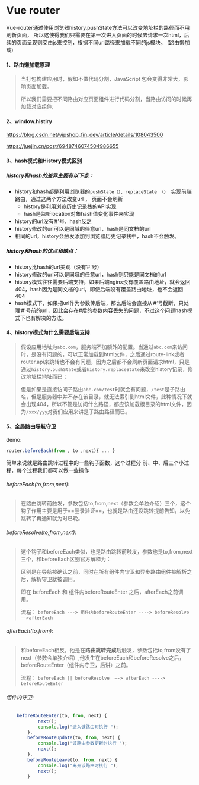 # Vue router

Vue-router通过使用浏览器history.pushState方法可以改变地址栏的路径而不用刷新页面，
所以这使得我们只需要在第一次进入页面的时候去请求一次html，后续的页面呈现则交由js来控制，根据不同url路径来加载不同的js模块。 (路由懒加载)

#### 1、路由懒加载原理

> 当打包构建应用时，假如不做代码分割，JavaScript 包会变得非常大，影响页面加载。
>
> 所以我们需要把不同路由对应页面组件进行代码分割，当路由访问的时候再加载对应组件;

#### 2、window.histiry

https://blog.csdn.net/vipshop_fin_dev/article/details/108043500

https://juejin.cn/post/6948746074504986655

#### 3、hash模式和History模式区别

##### history和hash的差异主要有以下点：

- history和hash都是利用浏览器的`pushState（）、replaceState （） `实现前端路由，通过这两个方法改变url ， 页面不会刷新
  - history是利用浏览历史记录栈的API实现
  - hash是监听location对象hash值变化事件来实现
- history的url没有’#'号，hash反之
- history修改的url可以是同域的任意url，hash是同文档的url
- 相同的url，history会触发添加到浏览器历史记录栈中，hash不会触发。

##### history和hash的优点和缺点：

- history比hash的url美观（没有’#'号）
- history修改的url可以是同域的任意url，hash则只能是同文档的url
- history模式往往需要后端支持，如果后端nginx没有覆盖路由地址，就会返回404，hash因为是同文档的url，即使后端没有覆盖路由地址，也不会返回404
- hash模式下，如果把url作为参数传后端，那么后端会直接从’#‘号截断，只处理’#'号前的url，因此会存在#后的参数内容丢失的问题，不过这个问题hash模式下也有解决的方法。

#### 4、history模式为什么需要后端支持

> 假设应用地址为`abc.com`，服务端不加额外的配置。当通过`abc.com`来访问时，是没有问题的，可以正常加载到html文件，之后通过route-link或者router.api来跳转也不会有问题，因为之后都不会刷新页面请求html，只是通过`history.pushState`或者`history.replaceState`来改变history记录，修改地址栏地址而已；
>
> 但是如果是直接访问子路由`abc.com/test`时就会有问题，`/test`是子路由名，但是服务器中并不存在该目录，就无法索引到html文件，此种情况下就会出现404，所以不管是访问什么路径，都应该加载根目录的html文件，因为`/xxx/yyy`对我们应用来讲是子路由路径而已。

#### 5、全局路由导航守卫

demo: 

```js
router.beforeEach(from , to ,next){ ... }
```

简单来说就是路由跳转过程中的一些钩子函数，这个过程分 前、中、后三个小过程，每个过程我们都可以做一些操作

###### beforeEach(to,from,next):

> 在路由跳转前触发，参数包括to,from,next（参数会单独介绍）三个，这个钩子作用主要是用于==登录验证==，也就是路由还没跳转提前告知，以免跳转了再通知就为时已晚。

###### beforeResolve(to,from,next):

> 这个钩子和beforeEach类似，也是路由跳转前触发，参数也是to,from,next三个，和beforeEach区别官方解释为：
>
> 区别是在导航被确认之前，同时在所有组件内守卫和异步路由组件被解析之后，解析守卫就被调用。 
>
> 即在 beforeEach 和 组件内beforeRouteEnter 之后，afterEach之前调用。
>
> 流程： `beforeEach ---> 组件内beforeRouteEnter ----> beforeResolve  —->afterEach`

###### afterEach(to,from):

> 和beforeEach相反，他是在**路由跳转完成后**触发，参数包括to,from没有了next（参数会单独介绍）,他发生在beforeEach和beforeResolve之后，beforeRouteEnter（组件内守卫，后讲）之前。
>
> 流程： `beforeEach || beforeResolve  —-> afterEach ----> beforeRouteEnter`

###### 组件内守卫:

```js
	beforeRouteEnter(to, from, next) {
			next();
			console.log("进入该路由时执行 ");
		},
		beforeRouteUpdate(to, from, next) {
			console.log("该路由参数更新时执行 ");
			next();
		},
		beforeRouteLeave(to, from, next) {
			console.log("离开该路由时执行 ");
			next();
		}
```





